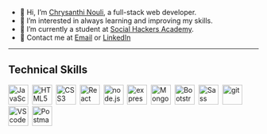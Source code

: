 - 👋 Hi, I’m <a href="https://www.linkedin.com/in/chrysanthi-nouli-3aab30274/">Chrysanthi Nouli</a>, a full-stack web developer.
- 👀 I’m interested in always learning and improving my skills.
- 🌱 I’m currently a student at <a href="https://socialhackersacademy.org/">Social Hackers Academy</a>.
- <span>&#128231;</span> Contact me at <a href="mailto:chrysanthin@hotmail.com" target="_blank">Email</a> or <a href="https://www.linkedin.com/in/chrysanthi-nouli-3aab30274/">LinkedIn</a>
<hr/>
<h2>Technical Skills</h2>
<div dir=auto>
  <p dir=auto>
<img src="https://cdn.worldvectorlogo.com/logos/logo-javascript.svg" title="JavaScript" alt="JavaScript" width="40" height="40" style="max-width: 100%;">&nbsp</img>
<img src="https://encrypted-tbn0.gstatic.com/images?q=tbn:ANd9GcTAetbzGvg2uakDnJ5S1HeU1I6J2Y74YfnoYA&usqp=CAU" title="HTML5" alt="HTML5" width="40" height="40" style="max-width: 100%;">&nbsp</img>
<img src="https://encrypted-tbn0.gstatic.com/images?q=tbn:ANd9GcTgVWTCzCkhOJgLQ1UxJfyaD23Yh3BAZhme8bONmR1CQ7M8-BNAbyI4d7vIhU2CvD-qCZU&usqp=CAU" title="CSS3" alt="CSS3" width="40" height="40" style="max-width: 100%;">&nbsp</img>
<img src="https://upload.wikimedia.org/wikipedia/commons/thumb/a/a7/React-icon.svg/1150px-React-icon.svg.png" title="React" alt="React" width="40" height="40" style="max-width: 100%;">&nbsp</img>
<img src="https://www.svgrepo.com/show/303360/nodejs-logo.svg" title="node.js" alt="node.js" width="40" height="40" style="max-width: 100%;">&nbsp</img>
<img src="https://user-images.githubusercontent.com/46530103/149555472-2e2ed369-9011-496e-9fe5-69facdf534e8.png" title="express" alt="express" width="40" height="40" style="max-width: 100%;">&nbsp</img>
<img src="https://cdn.icon-icons.com/icons2/2415/PNG/512/mongodb_original_logo_icon_146424.png" title="MongoDB" alt="MongoDB" width="40" height="40" style="max-width: 100%;">&nbsp</img>
<img src="https://upload.wikimedia.org/wikipedia/commons/thumb/b/b2/Bootstrap_logo.svg/120px-Bootstrap_logo.svg.png" title="Bootstrap" alt="Bootstrap" width="40" height="40" style="max-width: 100%;">&nbsp</img>
<img src="https://upload.wikimedia.org/wikipedia/commons/thumb/9/96/Sass_Logo_Color.svg/512px-Sass_Logo_Color.svg.png" title="Sass" alt="Sass" width="40" height="40" style="max-width: 100%;">&nbsp</img>
<img src="https://git-scm.com/images/logos/downloads/Git-Icon-1788C.png" title="git" alt="git" width="40" height="40" style="max-width: 100%;">&nbsp</img>
<img src="https://cdn.icon-icons.com/icons2/2107/PNG/512/file_type_vscode_icon_130084.png" title="VScode" alt="VScode" width="40" height="40" style="max-width: 100%;">&nbsp</img>
<img src="https://www.svgrepo.com/show/354202/postman-icon.svg" title="Postman" alt="Postman" width="40" height="40" style="max-width: 100%;">
  </p>
</div>
<!---
ChrysanthiNouli/ChrysanthiNouli is a ✨ special ✨ repository because its `README.md` (this file) appears on your GitHub profile.
You can click the Preview link to take a look at your changes.
--->
